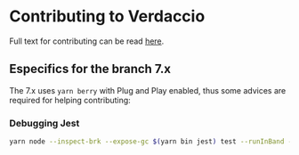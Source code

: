 # Contributing to Verdaccio

Full text for contributing can be read [here](https://verdaccio.org/community/contributing).

## Especifics for the branch 7.x

The 7.x uses `yarn berry` with Plug and Play enabled, thus some advices are required for helping contributing:

### Debugging Jest

```bash
yarn node --inspect-brk --expose-gc $(yarn bin jest) test --runInBand --silent --logHeapUsage test/unit/modules/api/publish.spec.ts
```
